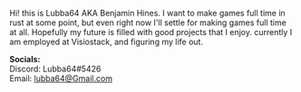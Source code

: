 Hi! this is Lubba64 AKA Benjamin Hines. I want to make games full time in rust at some point, but even right now I'll settle for making games full time at all.
Hopefully my future is filled with good projects that I enjoy. currently I am employed at Visiostack, and figuring my life out.
  
**Socials:**  
Discord: Lubba64#5426  
Email: lubba64@Gmail.com  
